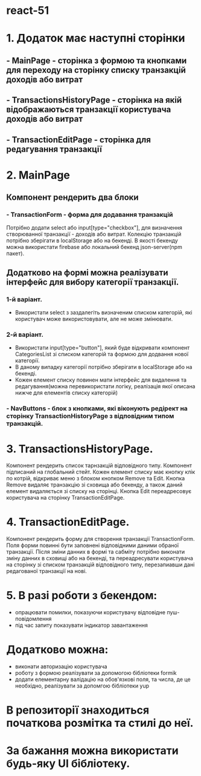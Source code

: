 # react-51

# 1. Додаток має наступні сторінки
## - MainPage - сторінка з формою та кнопками для переходу на сторінку списку транзакцій доходів або витрат
## - TransactionsHistoryPage - сторінка на якій відображаються транзакції користувача доходів або витрат
## - TransactionEditPage - сторінка для редагування транзакції
# 2. MainPage
## Компонент рендерить два блоки 
### - TransactionForm - форма для додавання транзакцій
Потрібно додати select або  input[type="checkbox"], для визначення створюванної транзакції - доходів або витрат.
Колекцію транзакцій потрібно зберігати в localStorage або на бекенді. 
В якості бекенду можна використати firebase або локальний   бекенд json-server(npm пакет).
## Додатково на формі можна реалізувати інтерфейс для вибору категорії транзакції.
### 1-й варіант.
 - Використати select з заздалегіть визначеним списком категорій, які користувач може використовувати, але не може змінювати.
### 2-й варіант.
 - Використати input[type="button"], який буде відкривати компонент CategoriesList зі списком категорій та формою для додвання нової категорії.
 - В даному випадку категорії потрібно зберігати в localStorage або на бекенді. 
 - Кожен елемент списку повинен мати інтерфейс для видалення та редагування(можна перевикористати логіку, реалізація якої описана нижче для елементів списку категорій)
### - NavButtons - блок з кнопками, які віконують редірект на сторінку TransactionHistoryPage з відповідним типом транзакцій.
# 3. TransactionsHistoryPage.
Компонент рендерить список тарнзакцій відповідного типу.
Компонент підписаний на глобальний стейт.
Кожен елемент списку має кнопку клік по котрій, відкриває меню з блоком кнопком Remove та Edit.
Кнопка Remove видаляє транзакцію зі сховища або бекенду, а також даний елемент видаляється зі списку на сторінці.
Кнопка Edit переадресовує користувача на сторінку TransactionEditPage. 
# 4. TransactionEditPage.
Компонент рендерить форму для створення транзакції TransactionForm.
Поля форми повинні бути заповнені відповідними даними обраної транзакції.
Після зміни данних в формі та сабміту потрібно виконати зміну данних в сховищі або на бекенді, та переадресувати користувача на сторінку зі списком транзакцій відповідного типу, перезапиавши дані редагованої транзакції на нові.
# 5. В разі роботи з бекендом: 
 - опрацювати помилки, показуючи користувачу відповідне пуш-повідомлення
 - під час запиту показувати індикатор завантаження

# Додатково можна:
 - виконати авторизацію користувача
 - роботу з формою реалізувати за допомогою бібліотеки formik
 - додати елементарну валідацію на обов'язкові поля, та числа, де це необхідно, реалізувати за допомгою бібліотеки yup
 
# В репозиторії знаходиться початкова розмітка та стилі до неї. 
# За бажання можна використати будь-яку UI бібліотеку.
 




